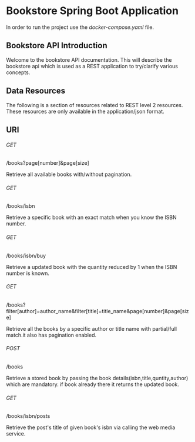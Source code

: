 # Bookstore Spring Boot Application

In order to run the project use the *docker-compose.yaml* file.


## Bookstore API Introduction

Welcome to the bookstore API documentation. This will describe the bookstore api which is used as a REST application to try/clarify various concepts.

## Data Resources

The following is a section of resources related to REST level 2 resources. These resources are only available in the application/json format.

## URI

###### GET
/books?page[number]&page[size] 

Retrieve all available books with/without pagination.

###### GET
/books/isbn

Retrieve a specific book with an exact match when you know the ISBN number.

###### GET
/books/isbn/buy

Retrieve a updated book with the quantity reduced by 1 when the ISBN number is known.

###### GET
/books?filter[author]=author_name&filter[title]=title_name&page[number]&page[size]

Retrieve all the books by a specific author or title name with partial/full match.it also has pagination enabled.

###### POST
/books

Retrieve a stored book by passing the book details(isbn,title,quntity,author) which are mandatory. if book already there it returns the updated book.

###### GET
/books/isbn/posts

Retrieve the post's title of given book's isbn via calling the web media service.
